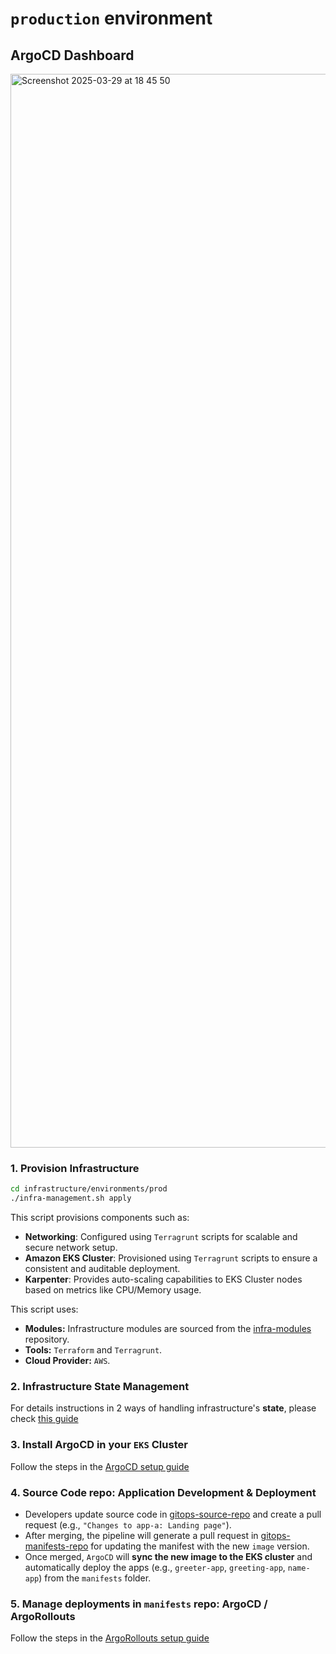 # `production` environment

## ArgoCD Dashboard

<img width="1718" alt="Screenshot 2025-03-29 at 18 45 50" src="https://github.com/user-attachments/assets/9d4bbc64-96d2-4ac0-b708-6845811766c0" />

### 1. Provision Infrastructure

```bash
cd infrastructure/environments/prod
./infra-management.sh apply
```

This script provisions components such as:

- **Networking**: Configured using `Terragrunt` scripts for scalable and secure network setup.
- **Amazon EKS Cluster**: Provisioned using `Terragrunt` scripts to ensure a consistent and auditable deployment.
- **Karpenter**: Provides auto-scaling capabilities to EKS Cluster nodes based on metrics like CPU/Memory usage.

This script uses:

- **Modules:** Infrastructure modules are sourced from the [infra-modules](https://github.com/juanroldan1989/infra-modules/) repository.
- **Tools:** `Terraform` and `Terragrunt`.
- **Cloud Provider:** `AWS`.

### 2. Infrastructure State Management

For details instructions in 2 ways of handling infrastructure's **state**, please check [this guide](/docs/infra-state-management/README.md)

### 3. Install ArgoCD in your `EKS` Cluster

Follow the steps in the [ArgoCD setup guide](/docs/argo/ARGOCD.md)

### 4. Source Code repo: Application Development & Deployment

- Developers update source code in [gitops-source-repo](https://github.com/juanroldan1989/gitops-source-repo) and create a pull request (e.g., `"Changes to app-a: Landing page"`).
- After merging, the pipeline will generate a pull request in [gitops-manifests-repo](https://github.com/juanroldan1989/gitops-manifests-repo) for updating the manifest with the new `image` version.
- Once merged, `ArgoCD` will **sync the new image to the EKS cluster** and automatically deploy the apps (e.g., `greeter-app`, `greeting-app`, `name-app`) from the `manifests` folder.

### 5. Manage deployments in `manifests` repo: ArgoCD / ArgoRollouts

Follow the steps in the [ArgoRollouts setup guide](/docs/argo/ARGOROLLOUTS.md)
